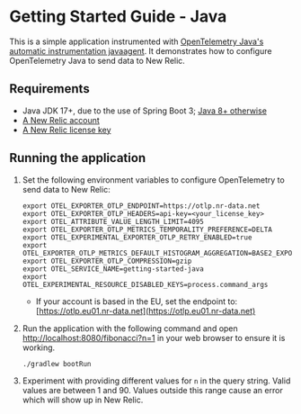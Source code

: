 # Getting Started Guide - Java

This is a simple application instrumented
with [OpenTelemetry Java's](https://github.com/open-telemetry/opentelemetry-java) [automatic instrumentation javaagent](https://opentelemetry.io/docs/languages/java/automatic/).
It demonstrates how to configure OpenTelemetry Java to send data to New Relic.

## Requirements

* Java JDK 17+, due to the use of Spring Boot 3; [Java 8+ otherwise](https://github.com/open-telemetry/opentelemetry-java/blob/main/VERSIONING.md#language-version-compatibility)
* [A New Relic account](https://one.newrelic.com/)
* [A New Relic license key](https://docs.newrelic.com/docs/apis/intro-apis/new-relic-api-keys/#license-key)

## Running the application

1. Set the following environment variables to configure OpenTelemetry to send
   data to New Relic:

    ```shell
    export OTEL_EXPORTER_OTLP_ENDPOINT=https://otlp.nr-data.net
    export OTEL_EXPORTER_OTLP_HEADERS=api-key=<your_license_key>
    export OTEL_ATTRIBUTE_VALUE_LENGTH_LIMIT=4095
    export OTEL_EXPORTER_OTLP_METRICS_TEMPORALITY_PREFERENCE=DELTA
    export OTEL_EXPERIMENTAL_EXPORTER_OTLP_RETRY_ENABLED=true
    export OTEL_EXPORTER_OTLP_METRICS_DEFAULT_HISTOGRAM_AGGREGATION=BASE2_EXPONENTIAL_BUCKET_HISTOGRAM
    export OTEL_EXPORTER_OTLP_COMPRESSION=gzip
    export OTEL_SERVICE_NAME=getting-started-java
    export OTEL_EXPERIMENTAL_RESOURCE_DISABLED_KEYS=process.command_args
    ```

    * If your account is based in the EU, set the endpoint to: [https://otlp.eu01.nr-data.net](https://otlp.eu01.nr-data.net)

2. Run the application with the following command and open
   [http://localhost:8080/fibonacci?n=1](http://localhost:8080/fibonacci?n=1)
   in your web browser to ensure it is working.

    ```shell
    ./gradlew bootRun
    ```

3. Experiment with providing different values for `n` in the query string.
   Valid values are between 1 and 90. Values outside this range cause an error
   which will show up in New Relic.
